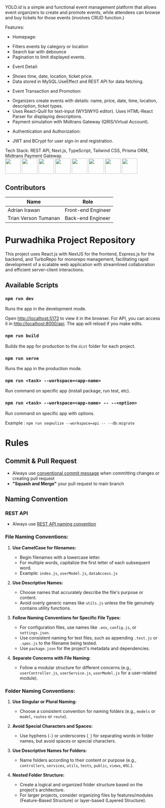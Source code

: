 YOLO.id is a simple and functional event management platform that allows event organizers to create and
promote events, while attendees can browse and buy tickets for those events (involves CRUD function.)

Features:
* Homepage:
- Filters events by category or location
- Search bar with debounce
- Pagination to limit displayed events.
  
* Event Detail:
- Shows time, date, location, ticket price.
- Data stored in MySQL.UseEffect and REST API for data fetching.
  
* Event Transaction and Promotion:
- Organizers create events with details: name, price, date, time, location, description, ticket types.
- Uses React-Quill for text-input (WYSIWYG editor). Uses HTML-React Parser for displaying descriptions.
- Payment simulation with Midtrans Gateway (QRIS/Virtual Account).

* Authentication and Authorization:
- JWT and BCrypt for user sign-in and registration.
  
Tech Stack: REST API, Next.js, TypeScript, Tailwind CSS, Prisma ORM, Midtrans Payment Gateway.
<br/>
<img src="https://img.shields.io/badge/-HTML5-E34F26?style=flat-square&logo=html5&logoColor=white" height="50">
<img src="https://img.shields.io/badge/-CSS3-1572B6?style=flat-square&logo=css3"  height="50">
<img src="https://img.shields.io/badge/-TypeScript-007ACC?style=flat-square&logo=typescript"  height="50">
<img src="https://img.shields.io/badge/-React-61DAFB?style=flat-square&logo=react&logoColor=black" height="50">
<img src="https://img.shields.io/badge/-Next.js-000000?style=flat-square&logo=nextdotjs" height="50">
<img src="https://img.shields.io/badge/-Node.js-339933?style=flat-square&logo=nodedotjs" height="50">
<img src="https://img.shields.io/badge/-MySQL-4479A1?style=flat-square&logo=mysql&logoColor=white" height="50">
<img src="https://img.shields.io/badge/-Express.js-000000?style=flat-square&logo=express&logoColor=white" height="50">

## Contributors

| Name                  | Role               |
|-----------------------|--------------------|
| Adrian Irawan         | Front-end Engineer |
| Trian Verson Tumanan  | Back-end Engineer  |


# Purwadhika Project Repository

This project uses React.js with NextJS for the frontend, Express.js for the backend, and TurboRepo for monorepo management, facilitating rapid development of a scalable web application with streamlined collaboration and efficient server-client interactions.

## Available Scripts

### `npm run dev`

Runs the app in the development mode.

Open [http://localhost:5173](http://localhost:5173) to view it in the browser. For API, you can access it in [http://localhost:8000/api](http://localhost:8000/api). The app will reload if you make edits.

### `npm run build`

Builds the app for production to the `dist` folder for each project.

### `npm run serve`

Runs the app in the production mode.

### `npm run <task> --workspace=<app-name>`

Run command on specific app (install package, run test, etc).

### `npm run <task> --workspace=<app-name> -- --<option>`

Run command on specific app with options.

Example : `npm run seqeulize --workspace=api -- --db:migrate`

# Rules

## Commit & Pull Request

- Always use [conventional commit message](https://www.conventionalcommits.org/en/v1.0.0/) when committing changes or creating pull request
- **"Squash and Merge"** your pull request to main branch

## Naming Convention

### REST API

- Always use [REST API naming convention](https://restfulapi.net/resource-naming/)

### File Naming Conventions:

1. **Use CamelCase for filenames:**
   - Begin filenames with a lowercase letter.
   - For multiple words, capitalize the first letter of each subsequent word.
   - Example: `index.js`, `userModel.js`, `dataAccess.js`

2. **Use Descriptive Names:**
   - Choose names that accurately describe the file's purpose or content.
   - Avoid overly generic names like `utils.js` unless the file genuinely contains utility functions.

3. **Follow Naming Conventions for Specific File Types:**
   - For configuration files, use names like `.env`, `config.js`, or `settings.json`.
   - Use consistent naming for test files, such as appending `.test.js` or `.spec.js` to the filename being tested.
   - Use `package.json` for the project's metadata and dependencies.

4. **Separate Concerns with File Naming:**
   - Follow a modular structure for different concerns (e.g., `userController.js`, `userService.js`, `userModel.js` for a user-related module).

### Folder Naming Conventions:

1. **Use Singular or Plural Naming:**
   - Choose a consistent convention for naming folders (e.g., `models` or `model`, `routes` or `route`).

2. **Avoid Special Characters and Spaces:**
   - Use hyphens (`-`) or underscores (`_`) for separating words in folder names, but avoid spaces or special characters.

3. **Use Descriptive Names for Folders:**
   - Name folders according to their content or purpose (e.g., `controllers`, `services`, `utils`, `tests`, `public`, `views`, etc.).

4. **Nested Folder Structure:**
   - Create a logical and organized folder structure based on the project's architecture.
   - For larger projects, consider organizing files by features/modules (Feature-Based Structure) or layer-based (Layered Structure).

